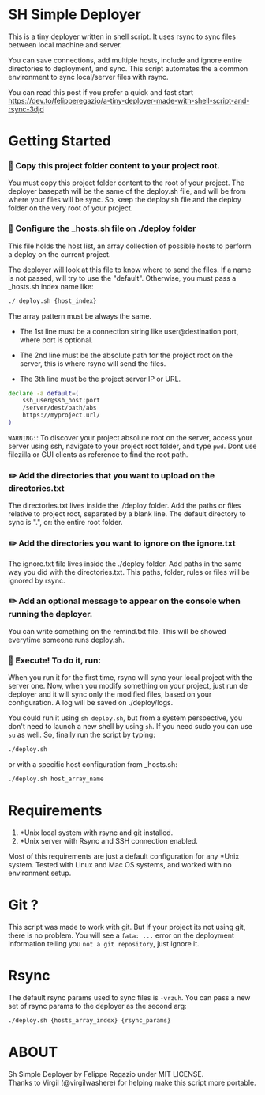 # SH Simple Deployer

This is a tiny deployer written in shell script. 
It uses rsync to sync files between local machine and server.

You can save connections, add multiple hosts, include and ignore entire directories to deployment,
and sync. This script automates the a common environment to sync local/server files with rsync.

You can read this post if you prefer a quick and fast start  
https://dev.to/felipperegazio/a-tiny-deployer-made-with-shell-script-and-rsync-3djd

# Getting Started

### 📂 Copy this project folder content to your project root.

You must copy this project folder content to the root of your project.
The deployer basepath will be the same of the deploy.sh file, and will be from where
your files will be sync. So, keep the deploy.sh file and the deploy folder on the very
root of your project.

### 🔧 Configure the \_hosts.sh file on ./deploy folder

This file holds the host list, an array collection of possible hosts
to perform a deploy on the current project.

The deployer will look at this file to know where to send the files.
If a name is not passed, will try to use the "default". Otherwise,
you must pass a \_hosts.sh index name like:  

``` bash
./ deploy.sh {host_index}
```

The array pattern must be always the same.

- The 1st line must be a connection string like user@destination:port, 
where port is optional.

- The 2nd line must be the absolute path for the project root on the server,
this is where rsync will send the files.

- The 3th line must be the project server IP or URL.

```bash
declare -a default=( 
	ssh_user@ssh_host:port   
	/server/dest/path/abs  
	https://myproject.url/  
)
```

```WARNING:```: To discover your project absolute root on the server, access your
server using ssh, navigate to your project root folder, and type `pwd`. Dont use
filezilla or GUI clients as reference to find the root path.

### ✏️ Add the directories that you want to upload on the directories.txt 

The directories.txt lives inside the ./deploy folder. 
Add the paths or files relative to project root, separated by a blank line.
The default directory to sync is ".", or: the entire root folder.

### ✏️ Add the directories you want to ignore on the ignore.txt 

The ignore.txt file lives inside the ./deploy folder. 
Add paths in the same way you did with the directories.txt.
This paths, folder, rules or files will be ignored by rsync.

### ✏️ Add an optional message to appear on the console when running the deployer.

You can write something on the remind.txt file.
This will be showed everytime someone runs deploy.sh.

### 🚀 Execute! To do it, run:

When you run it for the first time, rsync will sync your local project with the server one.
Now, when you modify something on your project, just run de deployer and it will sync only the
modified files, based on your configuration. A log will be saved on ./deploy/logs.

You could run it using `sh deploy.sh`, but from a system perspective, you don't need to launch a new shell by using `sh`. If you need sudo you can use `su` as well. So, finally run the script by typing:

```bash
./deploy.sh
```

or with a specific host configuration from \_hosts.sh:

```bash
./deploy.sh host_array_name
```

# Requirements

1. \*Unix local system with rsync and git installed. 
2. \*Unix server with Rsync and SSH connection enabled.

Most of this requirements are just a default configuration for any \*Unix system.
Tested with Linux and Mac OS systems, and worked with no environment setup.

# Git ?

This script was made to work with git. But if your project its not using git, there is no problem.
You will see a `fata: ...` error on the deployment information telling you `not a git repository`,
just ignore it.

# Rsync

The default rsync params used to sync files is `-vrzuh`.
You can pass a new set of rsync params to the deployer as the second arg:

```bash
./deploy.sh {hosts_array_index} {rsync_params}
```

# ABOUT

Sh Simple Deployer by Felippe Regazio under MIT LICENSE.  
Thanks to Virgil (@virgilwashere) for helping make this script more portable.
